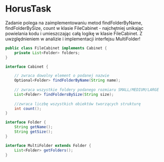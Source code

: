 # HorusTask

Zadanie polega na zaimplementowaniu metod findFolderByName, findFolderBySize, count w klasie FileCabinet - 
najchętniej unikając powielania kodu i umieszczając całą logikę w klasie FileCabinet. 
Z uwzględnieniem w analizie i implementacji interfejsu MultiFolder!

```java
public class FileCabinet implements Cabinet {
    private List<Folder> folders;
}
```

```java
interface Cabinet {

    // zwraca dowolny element o podanej nazwie
    Optional<Folder> findFolderByName(String name);
    
    // zwraca wszystkie foldery podanego rozmiaru SMALL/MEDIUM/LARGE
    List<Folder> findFoldersBySize(String size);
    
    //zwraca liczbę wszystkich obiektów tworzących strukturę
    int count();
}
```

```java
interface Folder {
    String getName();
    String getSize();
}
```


```java
interface MultiFolder extends Folder {
    List<Folder> getFolders();
}
```